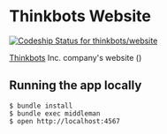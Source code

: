 Thinkbots Website
=================

[ ![Codeship Status for thinkbots/website](https://app.codeship.com/projects/4f4e9710-a2a3-0134-84f5-4200a054a000/status?branch=master)](https://app.codeship.com/projects/190014)

[Thinkbots](https://www.thinkbots.io) Inc. company's website ()

Running the app locally
----------------------
```shell
$ bundle install
$ bundle exec middleman
$ open http://localhost:4567
```
